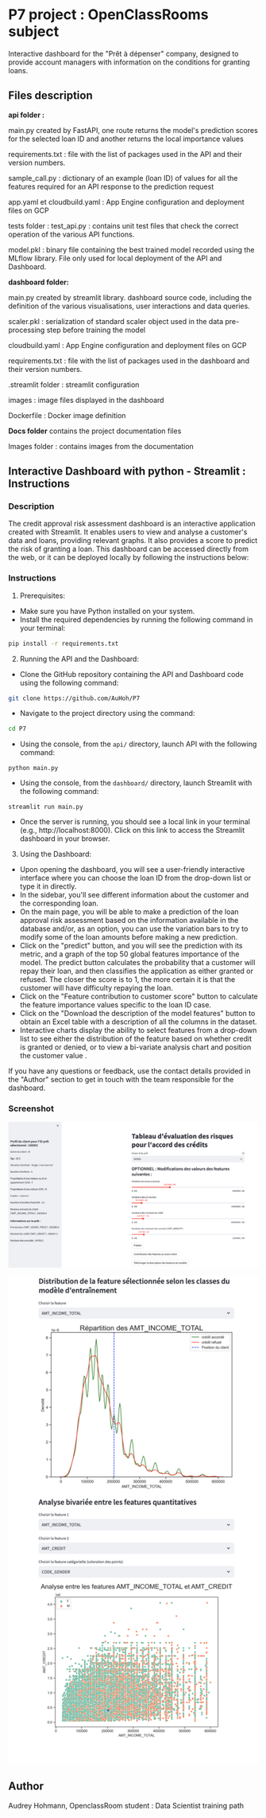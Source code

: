 # P7 project : OpenClassRooms subject
Interactive dashboard for the "Prêt à dépenser" company, designed to provide account managers with information on the conditions for granting loans. 

## Files description 
**api folder :** 

main.py created by FastAPI,  one route returns the model's prediction scores for the selected loan ID and another returns the local importance values 

requirements.txt : file with the list of packages used in the API and their version numbers.

sample_call.py : dictionary of an example (loan ID) of values for all the features required for an API response to the prediction request

app.yaml et cloudbuild.yaml : App Engine configuration and deployment files on GCP

tests folder : 
test_api.py : contains unit test files that check the correct operation of the various API functions. 

model.pkl : binary file containing the best trained model recorded using the MLflow library. File only used for local deployment of the API and Dashboard. 

**dashboard folder:**

main.py created by streamlit library. dashboard source code, including the definition of the various visualisations, user interactions and data queries.

scaler.pkl : serialization of standard scaler object used in the data pre-processing step before training the model 

cloudbuild.yaml : App Engine configuration and deployment files on GCP

requirements.txt : file with the list of packages used in the dashboard and their version numbers.

.streamlit folder : streamlit configuration

images : image files displayed in the dashboard

Dockerfile : Docker image definition

**Docs folder**
contains the project documentation files

Images folder : contains images from the documentation

## Interactive Dashboard with python - Streamlit : Instructions
### Description
The credit approval risk assessment dashboard is an interactive application created with Streamlit. It enables users to view and analyse a customer's data and loans, providing relevant graphs. It also provides a score to predict the risk of granting a loan. 
This dashboard can be accessed directly from the web, or it can be deployed locally by following the instructions below: 


### Instructions 
1. Prerequisites:

* Make sure you have Python installed on your system.
* Install the required dependencies by running the following command in your terminal:
```sh
pip install -r requirements.txt
```
2. Running the API and the Dashboard:
* Clone the GitHub repository containing the API and Dashboard code using the following command:

```sh
git clone https://github.com/AuHoh/P7
```
* Navigate to the project directory using the command:
```sh
cd P7
```
* Using the console, from the `api/` directory, launch API with the following command:
```shell
python main.py
```

* Using the console, from the `dashboard/` directory, launch Streamlit with the following command:
```shell
streamlit run main.py
```
* Once the server is running, you should see a local link in your terminal (e.g., http://localhost:8000). Click on this link to access the Streamlit dashboard in your browser.

3. Using the Dashboard:

* Upon opening the dashboard, you will see a user-friendly interactive interface where you can choose the loan ID from the drop-down list or type it in directly. 
* In the sidebar, you'll see different information about the customer and the corresponding loan. 
* On the main page, you will be able to make a prediction of the loan approval risk assessment based on the information available in the database and/or, as an option, you can use the variation bars to try to modify some of the loan amounts before making a new prediction. 
* Click on the "predict" button, and you will see the prediction with its metric, and a graph of the top 50 global features importance of the model. The predict button calculates the probability that a customer will repay their loan, and then classifies the application as either granted or refused. The closer the score is to 1, the more certain it is that the customer will have difficulty repaying the loan. 
* Click on the "Feature contribution to customer score" button to calculate the feature importance values specific to the loan ID case.  
* Click on the "Download the description of the model features" button to obtain an Excel table with a description of all the columns in the dataset. 
* Interactive charts display the ability to select features from a drop-down list to see either the distribution of the feature based on whether credit is granted or denied, or to view a bi-variate analysis chart and position the customer value .

If you have any questions or feedback, use the contact details provided in the "Author" section to get in touch with the team responsible for the dashboard. 




### Screenshot

![Dashboard example](Docs/Images/dashboard_visu1.png)

![Dashboard example](Docs/Images/Dashboard_visu2.png)



## Author
Audrey Hohmann, OpenclassRoom student : Data Scientist training path
